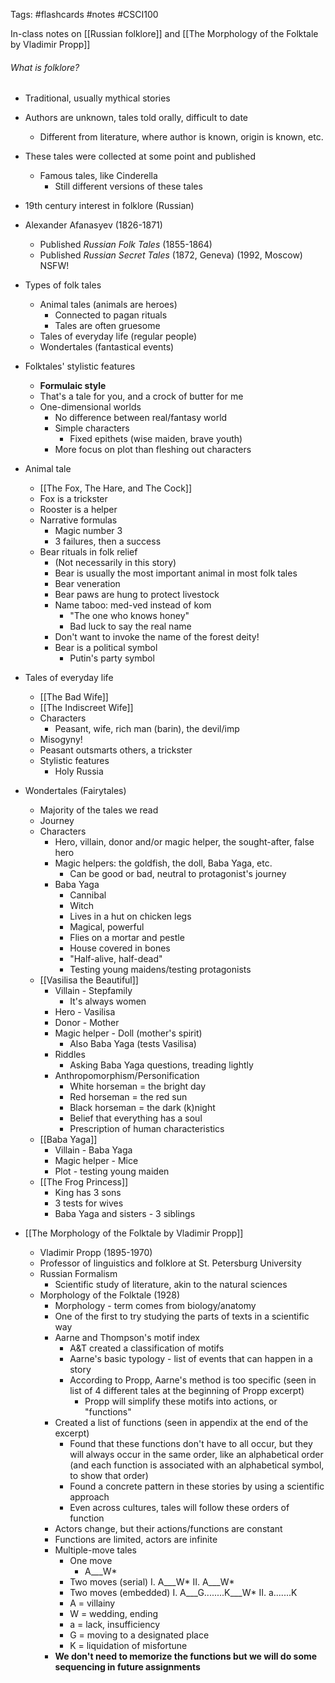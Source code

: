 Tags: #flashcards #notes #CSCI100

In-class notes on [[Russian folklore]] and [[The Morphology of the Folktale by Vladimir Propp]]

###### What is folklore?
- Traditional, usually mythical stories
- Authors are unknown, tales told orally, difficult to date
	- Different from literature, where author is known, origin is known, etc.
- These tales were collected at some point and published
	- Famous tales, like Cinderella
		- Still different versions of these tales

- 19th century interest in folklore (Russian)
- Alexander Afanasyev (1826-1871)
	- Published *Russian Folk Tales* (1855-1864)
	- Published *Russian Secret Tales* (1872, Geneva) (1992, Moscow) NSFW!

- Types of folk tales
	- Animal tales (animals are heroes)
		- Connected to pagan rituals
		- Tales are often gruesome
	- Tales of everyday life (regular people)
	- Wondertales (fantastical events)

- Folktales' stylistic features
	- **Formulaic style**
	- That's a tale for you, and a crock of butter for me
	- One-dimensional worlds
		- No difference between real/fantasy world
		- Simple characters
			- Fixed epithets (wise maiden, brave youth)
		- More focus on plot than fleshing out characters

- Animal tale
	- [[The Fox, The Hare, and The Cock]]
	- Fox is a trickster
	- Rooster is a helper
	- Narrative formulas
		- Magic number 3
		- 3 failures, then a success
	- Bear rituals in folk relief
		- (Not necessarily in this story)
		- Bear is usually the most important animal in most folk tales
		- Bear veneration
		- Bear paws are hung to protect livestock
		- Name taboo: med-ved instead of kom
			- "The one who knows honey"
			- Bad luck to say the real name
		- Don't want to invoke the name of the forest deity!
		- Bear is a political symbol
			- Putin's party symbol

- Tales of everyday life
	- [[The Bad Wife]]
	- [[The Indiscreet Wife]]
	- Characters
		- Peasant, wife, rich man (barin), the devil/imp
	- Misogyny!
	- Peasant outsmarts others, a trickster
	- Stylistic features
		- Holy Russia

- Wondertales (Fairytales)
	- Majority of the tales we read
	- Journey
	- Characters
		- Hero, villain, donor and/or magic helper, the sought-after, false hero
		- Magic helpers: the goldfish, the doll, Baba Yaga, etc. 
			- Can be good or bad, neutral to protagonist's journey
		- Baba Yaga
			- Cannibal
			- Witch
			- Lives in a hut on chicken legs
			- Magical, powerful
			- Flies on a mortar and pestle
			- House covered in bones
			- "Half-alive, half-dead"
			- Testing young maidens/testing protagonists
	- [[Vasilisa the Beautiful]]
		- Villain - Stepfamily
			- It's always women
		- Hero - Vasilisa
		- Donor - Mother
		- Magic helper - Doll (mother's spirit)
			- Also Baba Yaga (tests Vasilisa)
		- Riddles
			- Asking Baba Yaga questions, treading lightly
		- Anthropomorphism/Personification
			- White horseman = the bright day
			- Red horseman = the red sun
			- Black horseman = the dark (k)night
			- Belief that everything has a soul
			- Prescription of human characteristics
	- [[Baba Yaga]]
		- Villain - Baba Yaga
		- Magic helper - Mice
		- Plot - testing young maiden
	- [[The Frog Princess]]
		- King has 3 sons
		- 3 tests for wives
		- Baba Yaga and sisters - 3 siblings

- [[The Morphology of the Folktale by Vladimir Propp]]
	- Vladimir Propp (1895-1970)
	- Professor of linguistics and folklore at St. Petersburg University
	- Russian Formalism
		- Scientific study of literature, akin to the natural sciences
	- Morphology of the Folktale (1928)
		- Morphology - term comes from biology/anatomy
		- One of the first to try studying the parts of texts in a scientific way
		- Aarne and Thompson's motif index
			- A&T created a classification of motifs
			- Aarne's basic typology - list of events that can happen in a story
			- According to Propp, Aarne's method is too specific (seen in list of 4 different tales at the beginning of Propp excerpt)
				- Propp will simplify these motifs into actions, or "functions"
		- Created a list of functions (seen in appendix at the end of the excerpt)
			- Found that these functions don't have to all occur, but they will always occur in the same order, like an alphabetical order (and each function is associated with an alphabetical symbol, to show that order)
			- Found a concrete pattern in these stories by using a scientific approach
			- Even across cultures, tales will follow these orders of function
		- Actors change, but their actions/functions are constant
		- Functions are limited, actors are infinite
		- Multiple-move tales
			- One move
				- A___W*
			- Two moves (serial)
				I. A___W*
				II.        A___W*
			- Two moves (embedded)
				I. A___G........K___W*
				II.        a.......K
			- A = villainy
			- W = wedding, ending
			- a = lack, insufficiency
			- G = moving to a designated place
			- K = liquidation of misfortune
		- **We don't need to memorize the functions but we will do some sequencing in future assignments**